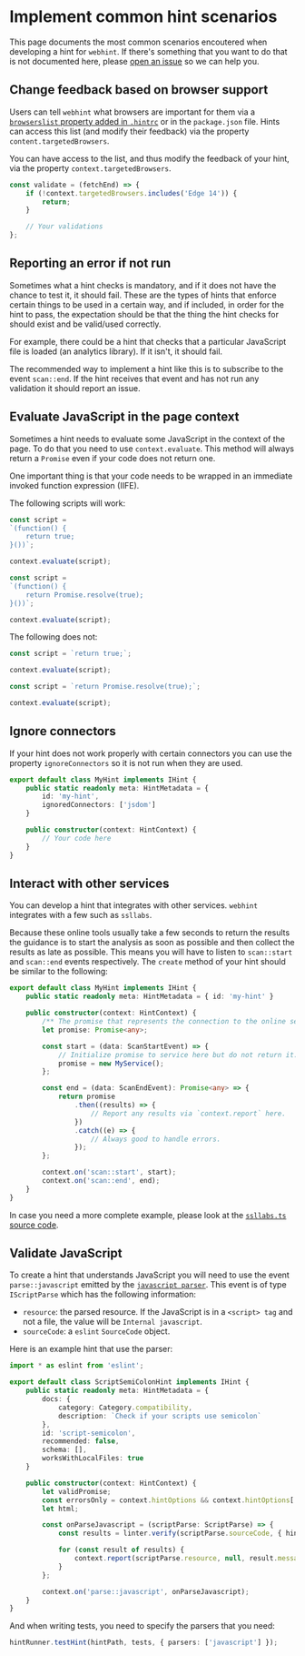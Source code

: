 # Implement common hint scenarios

This page documents the most common scenarios encoutered when developing a hint
for `webhint`. If there's something that you want to do that is not
documented here, please [open an issue][new issue] so we can help you.

## Change feedback based on browser support

Users can tell `webhint` what browsers are important for them via a
[`browserslist` property added in `.hintrc`][browserconfiguration] or in
the `package.json` file. Hints can access this list (and modify their feedback)
via the property `content.targetedBrowsers`.

You can have access to the list, and thus modify
the feedback of your hint, via the property `context.targetedBrowsers`.

```js
const validate = (fetchEnd) => {
    if (!context.targetedBrowsers.includes('Edge 14')) {
        return;
    }

    // Your validations
};
```

## Reporting an error if not run

Sometimes what a hint checks is mandatory, and if it does not have
the chance to test it, it should fail. These are the types of hints
that enforce certain things to be used in a certain way, and if
included, in order for the hint to pass, the expectation should be
that the thing the hint checks for should exist and be valid/used
correctly.

For example, there could be a hint that checks that a particular
JavaScript file is loaded (an analytics library). If it isn't, it
should fail.

The recommended way to implement a hint like this is to subscribe
to the event `scan::end`. If the hint receives that event and has
not run any validation it should report an issue.

## Evaluate JavaScript in the page context

Sometimes a hint needs to evaluate some JavaScript in the context of
the page. To do that you need to use `context.evaluate`. This method
will always return a `Promise` even if your code does not return one.

One important thing is that your code needs to be wrapped in an
immediate invoked function expression (IIFE).

The following scripts will work:

```js
const script =
`(function() {
    return true;
}())`;

context.evaluate(script);
```

```js
const script =
`(function() {
    return Promise.resolve(true);
}())`;

context.evaluate(script);
```

The following does not:

```js
const script = `return true;`;

context.evaluate(script);
```

```js
const script = `return Promise.resolve(true);`;

context.evaluate(script);
```

## Ignore connectors

If your hint does not work properly with certain connectors you can
use the property `ignoreConnectors` so it is not run when they are used.

```ts
export default class MyHint implements IHint {
    public static readonly meta: HintMetadata = {
        id: 'my-hint',
        ignoredConnectors: ['jsdom']
    }

    public constructor(context: HintContext) {
        // Your code here
    }
}
```

## Interact with other services

You can develop a hint that integrates with other services. `webhint`
integrates with a few such as `ssllabs`.

Because these online tools usually take a few seconds to return the
results the guidance is to start the analysis as soon as possible
and then collect the results as late as possible. This means you
will have to listen to `scan::start` and `scan::end` events respectively.
The `create` method of your hint should be similar to the following:

```ts
export default class MyHint implements IHint {
    public static readonly meta: HintMetadata = { id: 'my-hint' }

    public constructor(context: HintContext) {
        /** The promise that represents the connection to the online service. */
        let promise: Promise<any>;

        const start = (data: ScanStartEvent) => {
            // Initialize promise to service here but do not return it.
            promise = new MyService();
        };

        const end = (data: ScanEndEvent): Promise<any> => {
            return promise
                .then((results) => {
                    // Report any results via `context.report` here.
                })
                .catch((e) => {
                    // Always good to handle errors.
                });
        };

        context.on('scan::start', start);
        context.on('scan::end', end);
    }
}
```

In case you need a more complete example, please look at the
[`ssllabs.ts` source code][ssllabs code].

## Validate JavaScript

To create a hint that understands JavaScript you will need to use the
event `parse::javascript` emitted by the [`javascript parser`][parsers].
This event is of type `IScriptParse` which has the following information:

* `resource`: the parsed resource. If the JavaScript is in a `<script> tag`
  and not a file, the value will be `Internal javascript`.
* `sourceCode`: a `eslint` `SourceCode` object.

Here is an example hint that use the parser:

```ts
import * as eslint from 'eslint';

export default class ScriptSemiColonHint implements IHint {
    public static readonly meta: HintMetadata = {
        docs: {
            category: Category.compatibility,
            description: `Check if your scripts use semicolon`
        },
        id: 'script-semicolon',
        recommended: false,
        schema: [],
        worksWithLocalFiles: true
    }

    public constructor(context: HintContext) {
        let validPromise;
        const errorsOnly = context.hintOptions && context.hintOptions['errors-only'] || false;
        let html;

        const onParseJavascript = (scriptParse: ScriptParse) => {
            const results = linter.verify(scriptParse.sourceCode, { hints: { semi: 2 } });

            for (const result of results) {
                context.report(scriptParse.resource, null, result.message);
            }
        };

        context.on('parse::javascript', onParseJavascript);
    }
}
```

And when writing tests, you need to specify the parsers that you need:

```ts
hintRunner.testHint(hintPath, tests, { parsers: ['javascript'] });
```

<!-- Link labels: -->

[browserconfiguration]: ../../user-guide/configuring-webhint/browser-context.md
[new issue]: https://github.com/webhintio/hint/issues/new
[parsers]: ../../user-guide/concepts/parsers.md
[ssllabs code]: https://github.com/webhintio/hint/blob/main/packages/hint-ssllabs/src/hint.ts
